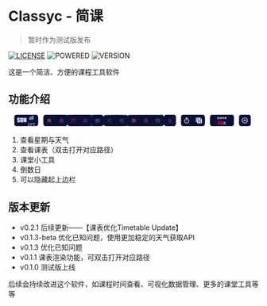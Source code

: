 # Classyc - 简课
> 暂时作为测试版发布

[![LICENSE](https://img.shields.io/badge/license-MIT-blue)](https://kkgithub.com/ljrMy/Classyc/blob/master/LICENSE) ![POWERED](https://img.shields.io/badge/Powered_by-Electron-green) ![VERSION](https://img.shields.io/badge/version-0%2e1%2e3_beta-orange)

这是一个简洁、方便的课程工具软件

## 功能介绍
![界面](https://github.com/ljrMy/Classyc/blob/main/static/layer.png?raw=true)
1. 查看星期与天气
2. 查看课表（双击打开对应路径）
3. 课堂小工具
4. 倒数日
5. 可以隐藏起上边栏

## 版本更新
- v0.2.1 后续更新——【课表优化Timetable Update】
- v0.1.3-beta 优化已知问题，使用更加稳定的天气获取API
- v0.1.3 优化已知问题
- v0.1.1 课表渲染功能，可双击打开对应路径
- v0.1.0 测试版上线

后续会持续改进这个软件，如课程时间查看、可视化数据管理、更多的课堂工具等等
